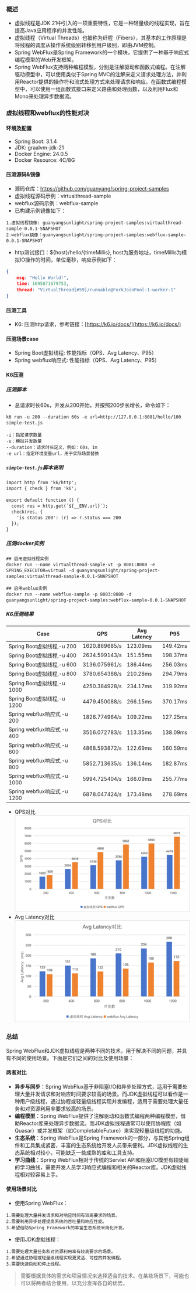 ### 概述
- 虚拟线程是JDK 21中引入的一项重要特性，它是一种轻量级的线程实现，旨在提高Java应用程序的并发性能。
- 虚拟线程（Virtual Threads）也被称为纤程（Fibers），其基本的工作原理是将线程的调度从操作系统级别转移到用户级别，即由JVM控制。
- Spring WebFlux是Spring Framework的一个模块，它提供了一种基于响应式编程模型的Web开发框架。
- Spring WebFlux支持两种编程模型，分别是注解驱动和函数式编程。在注解驱动模型中，可以使用类似于Spring MVC的注解来定义请求处理方法，并利用Reactor提供的操作符和流式处理方式来处理请求和响应。在函数式编程模型中，可以使用一组函数式接口来定义路由和处理函数，以及利用Flux和Mono来处理异步数据流。

### 虚拟线程和webflux的性能对决

#### 环境及配置
- Spring Boot: 3.1.4
- JDK: graalvm-jdk-21
- Docker Engine: 24.0.5
- Docker Resource: 4C/8G

#### 压测源码&镜像
- 源码仓库：https://github.com/guanyang/spring-project-samples
- 虚拟线程源码示例：virtualthread-sample
- webflux源码示例：webflux-sample
- 已构建示例镜像如下：
```
1.虚拟线程镜像: guanyangsunlight/spring-project-samples:virtualthread-sample-0.0.1-SNAPSHOT
2.webflux镜像：guanyangsunlight/spring-project-samples:webflux-sample-0.0.1-SNAPSHOT
```
- http测试接口：${host}/hello/{timeMillis}, host为服务地址，timeMillis为模拟IO操作的时间，单位毫秒，响应示例如下：
```json
{
    msg: "Hello World!",
    time: 1695871679753,
    thread: "VirtualThread[#59]/runnable@ForkJoinPool-1-worker-1"
}
```

#### 压测工具
- K6: 压测http请求，参考链接：[https://k6.io/docs/](https://k6.io/docs/)

#### 压测场景case
- Spring Boot虚拟线程: 性能指标（QPS、Avg Latency、P95）
- Spring webflux响应式: 性能指标（QPS、Avg Latency、P95）

#### K6压测

##### 压测脚本
- 总请求时长60s，并发从200开始，并按照200步长增长，命令如下：
```
k6 run -u 200 --duration 60s -e url=http://127.0.0.1:8081/hello/100 simple-test.js

-i：指定请求数量
-u：模拟并发数量
--duration：请求时长定义，例如：60s，1m
-e url：指定环境变量url，用于实际场景替换
```
##### `simple-test.js`脚本说明
```
import http from 'k6/http';
import { check } from 'k6';

export default function () {
  const res = http.get(`${__ENV.url}`);
  check(res, {
    'is status 200': (r) => r.status === 200
  });
}
```

##### 压测docker实例
```shell
## 启用虚拟线程实例
docker run --name virtualthread-sample-vt -p 8081:8080 -e SPRING_EXECUTOR=virtual -d guanyangsunlight/spring-project-samples:virtualthread-sample-0.0.1-SNAPSHOT

## 启用weblux实例
docker run --name webflux-sample -p 8083:8080 -d guanyangsunlight/spring-project-samples:webflux-sample-0.0.1-SNAPSHOT
```

##### K6压测结果

| Case                      | QPS           | Avg Latency | P95      |
|---------------------------|---------------|-------------|----------|
| Spring Boot虚拟线程,-u 200    | 1620.869685/s | 123.09ms    | 149.42ms |
| Spring Boot虚拟线程,-u 400    | 2634.599143/s | 151.55ms    | 198.37ms |
| Spring Boot虚拟线程,-u 600    | 3136.075961/s | 186.44ms    | 256.03ms |
| Spring Boot虚拟线程,-u 800    | 3780.654388/s | 210.28ms    | 294.79ms |
| Spring Boot虚拟线程,-u 1000   | 4250.384928/s | 234.17ms    | 319.92ms |
| Spring Boot虚拟线程,-u 1200   | 4479.450088/s | 266.15ms    | 370.17ms |
| Spring webflux响应式,-u 200  | 1826.774964/s | 109.22ms    | 127.25ms |
| Spring webflux响应式,-u 400  | 3516.072783/s | 113.35ms    | 138.09ms |
| Spring webflux响应式,-u 600  | 4868.593872/s | 122.69ms    | 160.59ms |
| Spring webflux响应式,-u 800  | 5852.713635/s | 136.14ms    | 182.87ms |
| Spring webflux响应式,-u 1000 | 5994.725404/s | 166.09ms    | 255.77ms |
| Spring webflux响应式,-u 1200 | 6878.047424/s | 173.48ms    | 278.69ms |

- QPS对比
![QPS对比](image/QPS.png)
- Avg Latency对比
![Avg Latency对比](image/Avg-Latency.png)

### 总结
Spring WebFlux和JDK虚拟线程是两种不同的技术，用于解决不同的问题，并具有不同的使用场景。下面是它们之间的对比及使用场景：

#### 两者对比
- **异步与同步**：Spring WebFlux基于非阻塞I/O和异步处理方式，适用于需要处理大量并发请求和对响应时间要求较高的场景。而JDK虚拟线程可以看作是一种用户级线程，通过协程或轻量级线程实现并发编程，适用于需要处理大量任务和对资源利用率要求较高的场景。
- **编程模型**：Spring WebFlux提供了注解驱动和函数式编程两种编程模型，借助Reactor库来处理异步数据流。而JDK虚拟线程通常可以使用协程库（如Quasar）或并发框架（如CompletableFuture）来实现轻量级线程的功能。
- **生态系统**：Spring WebFlux是Spring Framework的一部分，与其他Spring组件和工具集成紧密，丰富的生态系统给开发人员带来便利。JDK虚拟线程的生态系统相对较小，可能缺乏一些成熟的库和工具支持。
- **学习曲线**：Spring WebFlux相对于传统的Servlet API和阻塞I/O模型有较陡峭的学习曲线，需要开发人员学习响应式编程和相关的Reactor库。JDK虚拟线程相对较容易上手。

#### 使用场景对比
- 使用Spring WebFlux：
```
1.需要处理大量并发请求和对响应时间有较高要求的场景。
2.需要利用异步处理提高系统的吞吐量和响应性能。
3.希望借助Spring Framework的丰富生态系统来简化开发。
```
- 使用JDK虚拟线程：
```
1.需要处理大量任务和对资源利用率有较高要求的场景。
2.希望通过协程或轻量级线程实现更灵活、可控的并发编程。
3.需要快速启动和停止线程。
```
>需要根据具体的需求和项目情况来选择适合的技术。在某些场景下，可能也可以将两者结合使用，以充分发挥各自的优势。